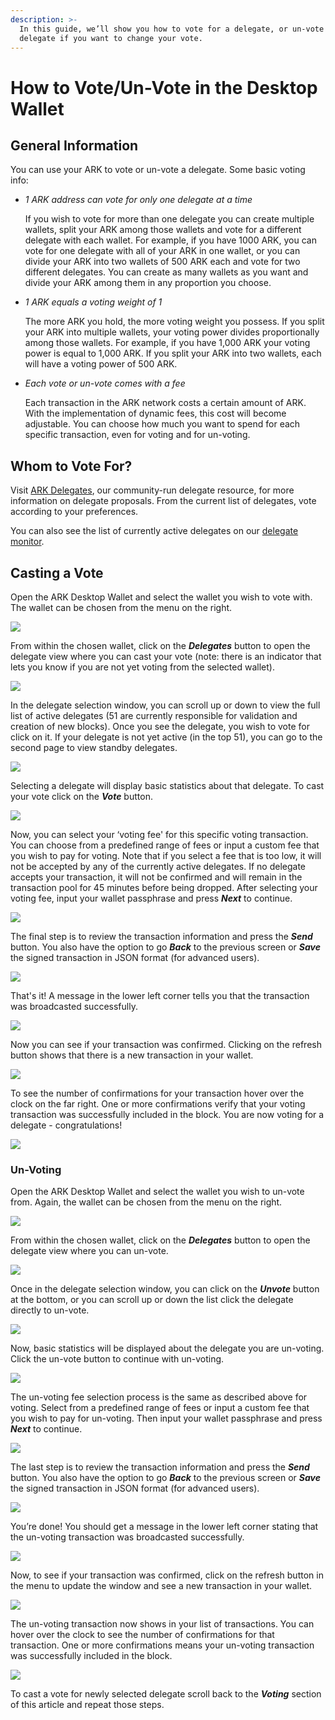 ```yaml
---
description: >-
  In this guide, we’ll show you how to vote for a delegate, or un-vote a
  delegate if you want to change your vote.
---
```


# How to Vote/Un-Vote in the Desktop Wallet

## General Information <a id="general-information"></a>

You can use your ARK to vote or un-vote a delegate. Some basic voting info:

* _1 ARK address can vote for only one delegate at a time_

  If you wish to vote for more than one delegate you can create multiple wallets, split your ARK among those wallets and vote for a different delegate with each wallet. For example, if you have 1000 ARK, you can vote for one delegate with all of your ARK in one wallet, or you can divide your ARK into two wallets of 500 ARK each and vote for two different delegates. You can create as many wallets as you want and divide your ARK among them in any proportion you choose.

* _1 ARK equals a voting weight of 1_

  The more ARK you hold, the more voting weight you possess. If you split your ARK into multiple wallets, your voting power divides proportionally among those wallets. For example, if you have 1,000 ARK your voting power is equal to 1,000 ARK. If you split your ARK into two wallets, each will have a voting power of 500 ARK.

* _Each vote or un-vote comes with a fee_

  Each transaction in the ARK network costs a certain amount of ARK. With the implementation of dynamic fees, this cost will become adjustable. You can choose how much you want to spend for each specific transaction, even for voting and for un-voting.

## Whom to Vote For? <a id="whom-to-vote-for"></a>

Visit [ARK Delegates](https://arkdelegates.live), our community-run delegate resource, for more information on delegate proposals. From the current list of delegates, vote according to your preferences.

You can also see the list of currently active delegates on our [delegate monitor](https://explorer.ark.io/delegateMonitor).

## Casting a Vote <a id="casting-a-vote"></a>

Open the ARK Desktop Wallet and select the wallet you wish to vote with. The wallet can be chosen from the menu on the right.

![](../.gitbook/assets/clickonawallet.jpg)

From within the chosen wallet, click on the _**Delegates**_ button to open the delegate view where you can cast your vote \(note: there is an indicator that lets you know if you are not yet voting from the selected wallet\).

![](../.gitbook/assets/clickondelegatesunvoting.jpg)

In the delegate selection window, you can scroll up or down to view the full list of active delegates \(51 are currently responsible for validation and creation of new blocks\). Once you see the delegate, you wish to vote for click on it. If your delegate is not yet active \(in the top 51\), you can go to the second page to view standby delegates.

![](../.gitbook/assets/clickonadelegate.jpg)

Selecting a delegate will display basic statistics about that delegate. To cast your vote click on the _**Vote**_ button.

![](../.gitbook/assets/clickonvotebutton.jpg)

Now, you can select your ‘voting fee' for this specific voting transaction. You can choose from a predefined range of fees or input a custom fee that you wish to pay for voting. Note that if you select a fee that is too low, it will not be accepted by any of the currently active delegates. If no delegate accepts your transaction, it will not be confirmed and will remain in the transaction pool for 45 minutes before being dropped. After selecting your voting fee, input your wallet passphrase and press _**Next**_ to continue.

![](../.gitbook/assets/votingmodal.jpg)

The final step is to review the transaction information and press the _**Send**_ button. You also have the option to go _**Back**_ to the previous screen or _**Save**_ the signed transaction in JSON format \(for advanced users\).

![](../.gitbook/assets/clickonsend.jpg)

That's it! A message in the lower left corner tells you that the transaction was broadcasted successfully.

![](../.gitbook/assets/votedsuccessfully.jpg)

Now you can see if your transaction was confirmed. Clicking on the refresh button shows that there is a new transaction in your wallet.

![](../.gitbook/assets/clickonrefresh.jpg)

To see the number of confirmations for your transaction hover over the clock on the far right. One or more confirmations verify that your voting transaction was successfully included in the block. You are now voting for a delegate - congratulations!

![](../.gitbook/assets/hoveroverclock.jpg)

### Un-Voting <a id="un-voting"></a>

Open the ARK Desktop Wallet and select the wallet you wish to un-vote from. Again, the wallet can be chosen from the menu on the right.

![](../.gitbook/assets/clickonawallet.jpg)

From within the chosen wallet, click on the _**Delegates**_ button to open the delegate view where you can un-vote.

![](../.gitbook/assets/clickondelegatesunvoting.jpg)

Once in the delegate selection window, you can click on the _**Unvote**_ button at the bottom, or you can scroll up or down the list click the delegate directly to un-vote.

![](../.gitbook/assets/windowunvoting.jpg)

Now, basic statistics will be displayed about the delegate you are un-voting. Click the un-vote button to continue with un-voting.

![](../.gitbook/assets/unvotebutton.jpg)

The un-voting fee selection process is the same as described above for voting. Select from a predefined range of fees or input a custom fee that you wish to pay for un-voting. Then input your wallet passphrase and press _**Next**_ to continue.

![](../.gitbook/assets/unvotingmodal.jpg)

The last step is to review the transaction information and press the _**Send**_ button. You also have the option to go _**Back**_ to the previous screen or _**Save**_ the signed transaction in JSON format \(for advanced users\).

![](../.gitbook/assets/unvotedelegate.jpg)

You’re done! You should get a message in the lower left corner stating that the un-voting transaction was broadcasted successfully.

![](../.gitbook/assets/unvotedsuccessfully.jpg)

Now, to see if your transaction was confirmed, click on the refresh button in the menu to update the window and see a new transaction in your wallet.

![](../.gitbook/assets/clickonrefresh.jpg)

The un-voting transaction now shows in your list of transactions. You can hover over the clock to see the number of confirmations for that transaction. One or more confirmations means your un-voting transaction was successfully included in the block.

![](../.gitbook/assets/hoveroverunvote.jpg)

To cast a vote for newly selected delegate scroll back to the _**Voting**_ section of this article and repeat those steps.

